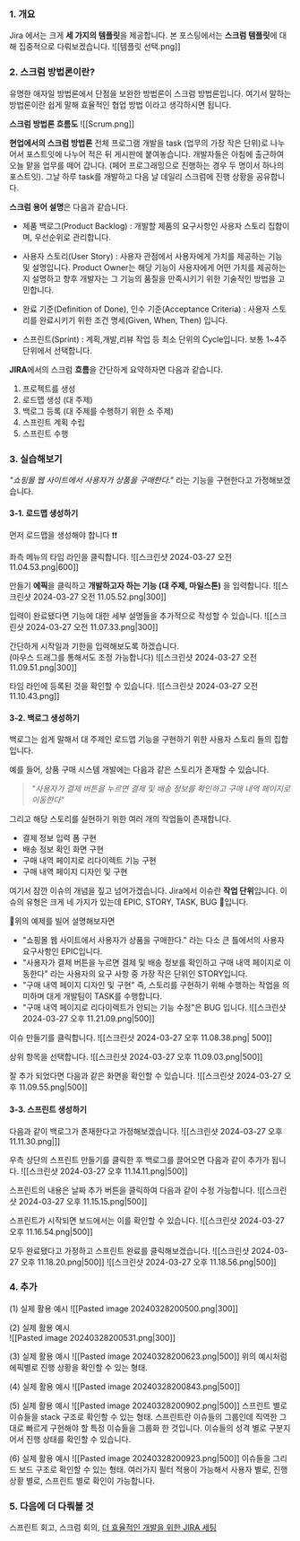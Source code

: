 ### 1. 개요
Jira 에서는 크게 **세 가지의 템플릿**을 제공합니다. 본 포스팅에서는 **스크럼 템플릿**에 대해 집중적으로 다뤄보겠습니다. 
![[템플릿 선택.png]]

### 2. 스크럼 방법론이란?
유명한 애자일 방법론에서 단점을 보완한 방법론이 스크럼 방법론입니다. 여기서 말하는 방법론이란 쉽게 말해 효율적인 협업 방법 이라고 생각하시면 됩니다. 

**스크럼 방법론 흐름도**
![[Scrum.png]]

**현업에서의 스크럼 방법론** 
전체 프로그램 개발을 task (업무의 가장 작은 단위)로 나누어서 포스트잇에 나누어 적은 뒤 게시판에 붙여놓습니다. 개발자들은 아침에 출근하여 오늘 맡을 업무를 떼어 갑니다. (페어 프로그래밍으로 진행하는 경우 두 명이서 하나의 포스트잇). 그날 하루 task를 개발하고 다음 날 데일리 스크럼에 진행 상황을 공유합니다. 

**스크럼 용어 설명**은 다음과 같습니다.
- 제품 백로그(Product Backlog) : 개발할 제품의 요구사항인 사용자 스토리 집합이며, 우선순위로 관리합니다.

- 사용자 스토리(User Story) : 사용자 관점에서 사용자에게 가치를 제공하는 기능 및 설명입니다.  Product Owner는 해당 기능이 사용자에게 어떤 가치를 제공하는지 설명하고  향후 개발자는 그 기능의 품질을 만족시키기 위한 기술적인 방법을 고민합니다. 

-  완료 기준(Definition of Done), 인수 기준(Acceptance Criteria) : 사용자 스토리를 완료시키기 위한 조건 명세(Given, When, Then) 입니다. 

-  스프린트(Sprint) : 계획,개발,리뷰 작업 등 최소 단위의 Cycle입니다. 보통 1~4주 단위에서 선택합니다.

**JIRA**에서의 스크럼 **흐름**을 간단하게 요약하자면 다음과 같습니다. 
1. 프로젝트를 생성 
2. 로드맵 생성 (대 주제)
3. 백로그 등록 (대 주제를 수행하기 위한 소 주제)
4. 스프린트 계획 수립
5. 스프린트 수행 

### 3. 실습해보기 
*"쇼핑몰 웹 사이트에서 사용자가 상품을 구매한다."* 라는 기능을 구현한다고 가정해보겠습니다. 
#### 3-1. 로드맵 생성하기
먼저 로드맵을 생성해야 합니다 ❗️❗️

좌측 메뉴의 타임 라인을 클릭합니다. 
![[스크린샷 2024-03-27 오전 11.04.53.png|600]]

만들기 **에픽**을 클릭하고 **개발하고자 하는 기능 (대 주제, 마일스톤)** 을 입력합니다. 
![[스크린샷 2024-03-27 오전 11.05.52.png|300]]

입력이 완료됐다면 기능에 대한 세부 설명들을 추가적으로 작성할 수 있습니다. 
![[스크린샷 2024-03-27 오전 11.07.33.png|300]]

간단하게 시작일과 기한을 입력해보도록 하겠습니다.  
(마우스 드래그를 통해서도 조정 가능합니다)
![[스크린샷 2024-03-27 오전 11.09.51.png|300]]

타임 라인에 등록된 것을 확인할 수 있습니다. 
![[스크린샷 2024-03-27 오전 11.10.43.png]]

#### 3-2. 백로그 생성하기
백로그는 쉽게 말해서 대 주제인 로드맵 기능을 구현하기 위한 사용자 스토리 들의 집합입니다. 

예를 들어, 상품 구매 시스템 개발에는 다음과 같은 스토리가 존재할 수 있습니다. 
> *"사용자가 결제 버튼을 누르면 결제 및 배송 정보를 확인하고 구매 내역 페이지로 이동한다"*

그리고 해당 스토리를 실현하기 위한 여러 개의 작업들이 존재합니다. 
- 결제 정보 입력 폼 구현 
- 배송 정보 확인 화면 구현
- 구매 내역 페이지로 리다이렉트 기능 구현 
- 구매 내역 페이지 디자인 및 구현 

여기서 잠깐 이슈의 개념을 짚고 넘어가겠습니다. Jira에서 이슈란 **작업 단위**입니다.
이슈의 유형은 크게 네 가지가 있는데 EPIC, STORY, TASK, BUG 입니다.

위의 예제를 빌어 설명해보자면 
- "쇼핑몰 웹 사이트에서 사용자가 상품을 구매한다." 라는 다소 큰 틀에서의 사용자 요구사항인 EPIC입니다.
- "사용자가 결제 버튼을 누르면 결제 및 배송 정보를 확인하고 구매 내역 페이지로 이동한다" 라는 사용자의 요구 사항 중 가장 작은 단위인 STORY입니다. 
- "구매 내역 페이지 디자인 및 구현" 즉, 스토리를 구현하기 위해 수행하는 작업을 의미하며 대게 개발팀이 TASK를 수행합니다. 
- "구매 내역 페이지로 리다이렉트가 안되는 기능 수정"은 BUG 입니다.
![[스크린샷 2024-03-27 오후 11.21.09.png|500]]

이슈 만들기를 클릭합니다.
![[스크린샷 2024-03-27 오후 11.08.38.png| 500]]

상위 항목을 선택합니다. 
![[스크린샷 2024-03-27 오후 11.09.03.png|500]]

잘 추가 되었다면 다음과 같은 화면을 확인할 수 있습니다. 
![[스크린샷 2024-03-27 오후 11.09.55.png|500]]

#### 3-3. 스프린트 생성하기

다음과 같이 백로그가 존재한다고 가정해보겠습니다.
![[스크린샷 2024-03-27 오후 11.11.30.png|]]

우측 상단의 스프린트 만들기를 클릭한 후 백로그를 끌어오면 다음과 같이 추가가 됩니다. 
![[스크린샷 2024-03-27 오후 11.14.11.png|500]]

스프린트의 내용은 날짜 추가 버튼을 클릭하여 다음과 같이 수정 가능합니다. 
![[스크린샷 2024-03-27 오후 11.15.15.png|500]]

스프린트가 시작되면 보드에서는 이를 확인할 수 있습니다. 
![[스크린샷 2024-03-27 오후 11.16.54.png|500]]

모두 완료됐다고 가정하고 스프린트 완료를 클릭해보겠습니다.
![[스크린샷 2024-03-27 오후 11.18.20.png|500]]
![[스크린샷 2024-03-27 오후 11.18.56.png|500]]
### 4. 추가
(1) 실제 활용 예시 
![[Pasted image 20240328200500.png|300]]

(2) 실제 활용 예시  
![[Pasted image 20240328200531.png|300]]

(3) 실제 활용 예시 
![[Pasted image 20240328200623.png|500]]
위의 예시처럼 에픽별로 진행 상황을 확인할 수 있는 형태.

(4) 실제 활용 예시 
![[Pasted image 20240328200843.png|500]]

(5) 실제 활용 예시 
![[Pasted image 20240328200902.png|500]]
스프린트 별로 이슈들을 stack 구조로 확인할 수 있는 형태. 스프린트란 이슈들의 그룹인데 직역한 그대로 빠르게 구현해야 할 특정 이슈들을 그룹화 한 것입니다. 이슈들의 성격 별로 구분지어서 진행 상태를 확인할 수 있습니다.

(6) 실제 활용 예시 
![[Pasted image 20240328200923.png|500]]
이슈들을 그리드 보드 구조로 확인할 수 있는 형태. 여러가지 필터 적용이 가능해서 사용자 별로, 진행상황 별로, 스프린트 별로 확인이 가능합니다.
### 5. 다음에 더 다뤄볼 것 
스프린트 회고, 스크럼 회의, [더 효율적인 개발을 위한 JIRA 세팅](https://medium.com/hgmin/devops-jira%EB%A5%BC-%ED%99%9C%EC%9A%A9%ED%95%9C-%ED%98%91%EC%97%85-4f4049a36a56)
